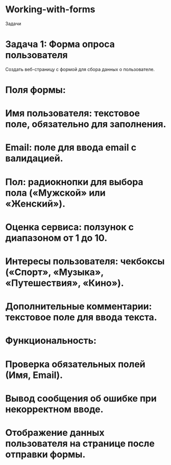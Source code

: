# Working-with-forms
Задачи
# Задача 1: Форма опроса пользователя
Создать веб-страницу с формой для сбора данных о пользователе.

# Поля формы:
# Имя пользователя: текстовое поле, обязательно для заполнения.
# Email: поле для ввода email с валидацией.
# Пол: радиокнопки для выбора пола («Мужской» или «Женский»).
# Оценка сервиса: ползунок с диапазоном от 1 до 10.
# Интересы пользователя: чекбоксы («Спорт», «Музыка», «Путешествия», «Кино»).
# Дополнительные комментарии: текстовое поле для ввода текста.
# Функциональность:
# Проверка обязательных полей (Имя, Email).
# Вывод сообщения об ошибке при некорректном вводе.
# Отображение данных пользователя на странице после отправки формы.
